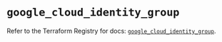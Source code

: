 # `google_cloud_identity_group`

Refer to the Terraform Registry for docs: [`google_cloud_identity_group`](https://registry.terraform.io/providers/hashicorp/google/6.28.0/docs/resources/cloud_identity_group).
